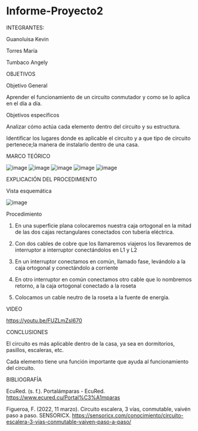 # Informe-Proyecto2

INTEGRANTES:

Guanoluisa Kevin

Torres María

Tumbaco Angely

OBJETIVOS

Objetivo General

Aprender el funcionamiento de un circuito conmutador y como se lo aplica en el día a día. 

Objetivos específicos 

Analizar cómo actúa cada elemento dentro del circuito y su estructura. 

Identificar los lugares donde es aplicable el circuito y a que tipo de circuito pertenece;la manera de instalarlo dentro de una casa. 

MARCO TEÓRICO

![image](https://user-images.githubusercontent.com/104913700/212766330-b33b98c9-ff82-4283-a1d1-f55c0353e98d.png)
![image](https://user-images.githubusercontent.com/104913700/212766341-44eaf1d6-4fe0-442d-9f0b-ea46aa307a6a.png)
![image](https://user-images.githubusercontent.com/104913700/212766355-04c9b183-9797-47d5-8012-a2dfa611a2f3.png)
![image](https://user-images.githubusercontent.com/104913700/212766371-692f71f4-cb64-47a9-9bcd-7a5de16bdb0b.png)
![image](https://user-images.githubusercontent.com/104913700/212766383-d82a11b6-ba53-49ce-9bb5-8ec7d74aa34a.png)


EXPLICACIÓN DEL PROCEDIMIENTO

Vista esquemática

![image](https://user-images.githubusercontent.com/104913700/212765840-90d59cee-32d1-41fd-99e2-63c4416f333b.png)


Procedimiento 

1.	En una superficie plana colocaremos nuestra caja ortogonal en la mitad de las dos cajas rectangulares conectados con tubería eléctrica. 

2.	Con dos cables de cobre que los llamaremos viajeros los llevaremos de interruptor a interruptor conectándolos en L1 y L2

3.	En un interruptor conectamos en común, llamado fase, levándolo a la caja ortogonal y conectándolo a corriente 

4.	En otro interruptor en común conectamos otro cable que lo nombremos retorno, a la caja ortogonal conectado a la roseta 

5.	Colocamos un cable neutro de la roseta a la fuente de energía.


VIDEO

https://youtu.be/FUZLmZsI670

CONCLUSIONES

El circuito es más aplicable dentro de la casa, ya sea en dormitorios, pasillos, escaleras, etc. 

Cada elemento tiene una función importante que ayuda al funcionamiento del circuito. 

BIBLIOGRAFÍA

EcuRed. (s. f.). Portalámparas - EcuRed. https://www.ecured.cu/Portal%C3%A1mparas

Figueroa, F. (2022, 11 marzo). Circuito escalera, 3 vías, conmutable, vaivén paso a paso. SENSORICX. https://sensoricx.com/conocimiento/circuito-escalera-3-vias-conmutable-vaiven-paso-a-paso/

